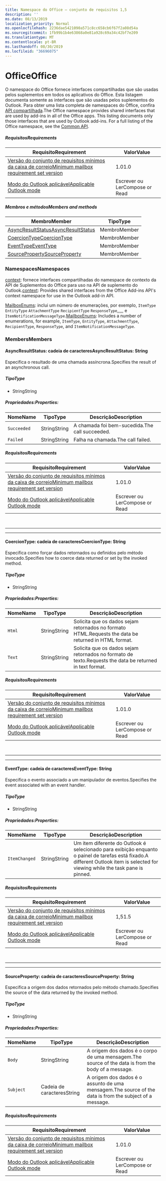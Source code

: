 ```yaml
---
title: Namespace do Office – conjunto de requisitos 1,5
description: ''
ms.date: 08/13/2019
localization_priority: Normal
ms.openlocfilehash: 2236dae5421090a571c8cc658cb6f67f2a08d54a
ms.sourcegitcommit: 1fb99b1b4e63868a0e81a928c69a34c42bf7e209
ms.translationtype: MT
ms.contentlocale: pt-BR
ms.lasthandoff: 08/30/2019
ms.locfileid: "36696075"
---
```

# <a name="office"></a><span data-ttu-id="9bbd1-102">Office</span><span class="sxs-lookup"><span data-stu-id="9bbd1-102">Office</span></span>

<span data-ttu-id="9bbd1-p101">O namespace do Office fornece interfaces compartilhadas que são usadas pelos suplementos em todos os aplicativos do Office. Esta listagem documenta somente as interfaces que são usadas pelos suplementos do Outlook. Para obter uma lista completa de namespaces do Office, confira [API compartilhada](/javascript/api/office).</span><span class="sxs-lookup"><span data-stu-id="9bbd1-p101">The Office namespace provides shared interfaces that are used by add-ins in all of the Office apps. This listing documents only those interfaces that are used by Outlook add-ins. For a full listing of the Office namespace, see the [Common API](/javascript/api/office).</span></span>

##### <a name="requirements"></a><span data-ttu-id="9bbd1-105">Requisitos</span><span class="sxs-lookup"><span data-stu-id="9bbd1-105">Requirements</span></span>

|<span data-ttu-id="9bbd1-106">Requisito</span><span class="sxs-lookup"><span data-stu-id="9bbd1-106">Requirement</span></span>| <span data-ttu-id="9bbd1-107">Valor</span><span class="sxs-lookup"><span data-stu-id="9bbd1-107">Value</span></span>|
|---|---|
|[<span data-ttu-id="9bbd1-108">Versão do conjunto de requisitos mínimos da caixa de correio</span><span class="sxs-lookup"><span data-stu-id="9bbd1-108">Minimum mailbox requirement set version</span></span>](/office/dev/add-ins/reference/requirement-sets/outlook-api-requirement-sets)| <span data-ttu-id="9bbd1-109">1.0</span><span class="sxs-lookup"><span data-stu-id="9bbd1-109">1.0</span></span>|
|[<span data-ttu-id="9bbd1-110">Modo do Outlook aplicável</span><span class="sxs-lookup"><span data-stu-id="9bbd1-110">Applicable Outlook mode</span></span>](/outlook/add-ins/#extension-points)| <span data-ttu-id="9bbd1-111">Escrever ou Ler</span><span class="sxs-lookup"><span data-stu-id="9bbd1-111">Compose or Read</span></span>|

##### <a name="members-and-methods"></a><span data-ttu-id="9bbd1-112">Membros e métodos</span><span class="sxs-lookup"><span data-stu-id="9bbd1-112">Members and methods</span></span>

| <span data-ttu-id="9bbd1-113">Membro</span><span class="sxs-lookup"><span data-stu-id="9bbd1-113">Member</span></span> | <span data-ttu-id="9bbd1-114">Tipo</span><span class="sxs-lookup"><span data-stu-id="9bbd1-114">Type</span></span> |
|--------|------|
| [<span data-ttu-id="9bbd1-115">AsyncResultStatus</span><span class="sxs-lookup"><span data-stu-id="9bbd1-115">AsyncResultStatus</span></span>](#asyncresultstatus-string) | <span data-ttu-id="9bbd1-116">Membro</span><span class="sxs-lookup"><span data-stu-id="9bbd1-116">Member</span></span> |
| [<span data-ttu-id="9bbd1-117">CoercionType</span><span class="sxs-lookup"><span data-stu-id="9bbd1-117">CoercionType</span></span>](#coerciontype-string) | <span data-ttu-id="9bbd1-118">Membro</span><span class="sxs-lookup"><span data-stu-id="9bbd1-118">Member</span></span> |
| [<span data-ttu-id="9bbd1-119">EventType</span><span class="sxs-lookup"><span data-stu-id="9bbd1-119">EventType</span></span>](#eventtype-string) | <span data-ttu-id="9bbd1-120">Membro</span><span class="sxs-lookup"><span data-stu-id="9bbd1-120">Member</span></span> |
| [<span data-ttu-id="9bbd1-121">SourceProperty</span><span class="sxs-lookup"><span data-stu-id="9bbd1-121">SourceProperty</span></span>](#sourceproperty-string) | <span data-ttu-id="9bbd1-122">Membro</span><span class="sxs-lookup"><span data-stu-id="9bbd1-122">Member</span></span> |

### <a name="namespaces"></a><span data-ttu-id="9bbd1-123">Namespaces</span><span class="sxs-lookup"><span data-stu-id="9bbd1-123">Namespaces</span></span>

<span data-ttu-id="9bbd1-124">[context](office.context.md): fornece interfaces compartilhadas do namespace de contexto da API de Suplementos do Office para uso na API de suplemento do Outlook.</span><span class="sxs-lookup"><span data-stu-id="9bbd1-124">[context](office.context.md): Provides shared interfaces from the Office Add-ins API's context namespace for use in the Outlook add-in API.</span></span>

<span data-ttu-id="9bbd1-125">[MailboxEnums](/javascript/api/outlook/office.mailboxenums.attachmenttype?view=outlook-js-1.5): inclui um número de enumerações, por exemplo, `ItemType` `EntityType` `AttachmentType` `RecipientType` `ResponseType`,,,,, e `ItemNotificationMessageType`.</span><span class="sxs-lookup"><span data-stu-id="9bbd1-125">[MailboxEnums](/javascript/api/outlook/office.mailboxenums.attachmenttype?view=outlook-js-1.5): Includes a number of enumerations, for example, `ItemType`, `EntityType`, `AttachmentType`, `RecipientType`, `ResponseType`, and `ItemNotificationMessageType`.</span></span>

### <a name="members"></a><span data-ttu-id="9bbd1-126">Members</span><span class="sxs-lookup"><span data-stu-id="9bbd1-126">Members</span></span>

#### <a name="asyncresultstatus-string"></a><span data-ttu-id="9bbd1-127">AsyncResultStatus: cadeia de caracteres</span><span class="sxs-lookup"><span data-stu-id="9bbd1-127">AsyncResultStatus: String</span></span>

<span data-ttu-id="9bbd1-128">Especifica o resultado de uma chamada assíncrona.</span><span class="sxs-lookup"><span data-stu-id="9bbd1-128">Specifies the result of an asynchronous call.</span></span>

##### <a name="type"></a><span data-ttu-id="9bbd1-129">Tipo</span><span class="sxs-lookup"><span data-stu-id="9bbd1-129">Type</span></span>

*   <span data-ttu-id="9bbd1-130">String</span><span class="sxs-lookup"><span data-stu-id="9bbd1-130">String</span></span>

##### <a name="properties"></a><span data-ttu-id="9bbd1-131">Propriedades:</span><span class="sxs-lookup"><span data-stu-id="9bbd1-131">Properties:</span></span>

|<span data-ttu-id="9bbd1-132">Nome</span><span class="sxs-lookup"><span data-stu-id="9bbd1-132">Name</span></span>| <span data-ttu-id="9bbd1-133">Tipo</span><span class="sxs-lookup"><span data-stu-id="9bbd1-133">Type</span></span>| <span data-ttu-id="9bbd1-134">Descrição</span><span class="sxs-lookup"><span data-stu-id="9bbd1-134">Description</span></span>|
|---|---|---|
|`Succeeded`| <span data-ttu-id="9bbd1-135">String</span><span class="sxs-lookup"><span data-stu-id="9bbd1-135">String</span></span>|<span data-ttu-id="9bbd1-136">A chamada foi bem-sucedida.</span><span class="sxs-lookup"><span data-stu-id="9bbd1-136">The call succeeded.</span></span>|
|`Failed`| <span data-ttu-id="9bbd1-137">String</span><span class="sxs-lookup"><span data-stu-id="9bbd1-137">String</span></span>|<span data-ttu-id="9bbd1-138">Falha na chamada.</span><span class="sxs-lookup"><span data-stu-id="9bbd1-138">The call failed.</span></span>|

##### <a name="requirements"></a><span data-ttu-id="9bbd1-139">Requisitos</span><span class="sxs-lookup"><span data-stu-id="9bbd1-139">Requirements</span></span>

|<span data-ttu-id="9bbd1-140">Requisito</span><span class="sxs-lookup"><span data-stu-id="9bbd1-140">Requirement</span></span>| <span data-ttu-id="9bbd1-141">Valor</span><span class="sxs-lookup"><span data-stu-id="9bbd1-141">Value</span></span>|
|---|---|
|[<span data-ttu-id="9bbd1-142">Versão do conjunto de requisitos mínimos da caixa de correio</span><span class="sxs-lookup"><span data-stu-id="9bbd1-142">Minimum mailbox requirement set version</span></span>](/office/dev/add-ins/reference/requirement-sets/outlook-api-requirement-sets)| <span data-ttu-id="9bbd1-143">1.0</span><span class="sxs-lookup"><span data-stu-id="9bbd1-143">1.0</span></span>|
|[<span data-ttu-id="9bbd1-144">Modo do Outlook aplicável</span><span class="sxs-lookup"><span data-stu-id="9bbd1-144">Applicable Outlook mode</span></span>](/outlook/add-ins/#extension-points)| <span data-ttu-id="9bbd1-145">Escrever ou Ler</span><span class="sxs-lookup"><span data-stu-id="9bbd1-145">Compose or Read</span></span>|

<br>

---
---

#### <a name="coerciontype-string"></a><span data-ttu-id="9bbd1-146">CoercionType: cadeia de caracteres</span><span class="sxs-lookup"><span data-stu-id="9bbd1-146">CoercionType: String</span></span>

<span data-ttu-id="9bbd1-147">Especifica como forçar dados retornados ou definidos pelo método invocado.</span><span class="sxs-lookup"><span data-stu-id="9bbd1-147">Specifies how to coerce data returned or set by the invoked method.</span></span>

##### <a name="type"></a><span data-ttu-id="9bbd1-148">Tipo</span><span class="sxs-lookup"><span data-stu-id="9bbd1-148">Type</span></span>

*   <span data-ttu-id="9bbd1-149">String</span><span class="sxs-lookup"><span data-stu-id="9bbd1-149">String</span></span>

##### <a name="properties"></a><span data-ttu-id="9bbd1-150">Propriedades:</span><span class="sxs-lookup"><span data-stu-id="9bbd1-150">Properties:</span></span>

|<span data-ttu-id="9bbd1-151">Nome</span><span class="sxs-lookup"><span data-stu-id="9bbd1-151">Name</span></span>| <span data-ttu-id="9bbd1-152">Tipo</span><span class="sxs-lookup"><span data-stu-id="9bbd1-152">Type</span></span>| <span data-ttu-id="9bbd1-153">Descrição</span><span class="sxs-lookup"><span data-stu-id="9bbd1-153">Description</span></span>|
|---|---|---|
|`Html`| <span data-ttu-id="9bbd1-154">String</span><span class="sxs-lookup"><span data-stu-id="9bbd1-154">String</span></span>|<span data-ttu-id="9bbd1-155">Solicita que os dados sejam retornados no formato HTML.</span><span class="sxs-lookup"><span data-stu-id="9bbd1-155">Requests the data be returned in HTML format.</span></span>|
|`Text`| <span data-ttu-id="9bbd1-156">String</span><span class="sxs-lookup"><span data-stu-id="9bbd1-156">String</span></span>|<span data-ttu-id="9bbd1-157">Solicita que os dados sejam retornados no formato de texto.</span><span class="sxs-lookup"><span data-stu-id="9bbd1-157">Requests the data be returned in text format.</span></span>|

##### <a name="requirements"></a><span data-ttu-id="9bbd1-158">Requisitos</span><span class="sxs-lookup"><span data-stu-id="9bbd1-158">Requirements</span></span>

|<span data-ttu-id="9bbd1-159">Requisito</span><span class="sxs-lookup"><span data-stu-id="9bbd1-159">Requirement</span></span>| <span data-ttu-id="9bbd1-160">Valor</span><span class="sxs-lookup"><span data-stu-id="9bbd1-160">Value</span></span>|
|---|---|
|[<span data-ttu-id="9bbd1-161">Versão do conjunto de requisitos mínimos da caixa de correio</span><span class="sxs-lookup"><span data-stu-id="9bbd1-161">Minimum mailbox requirement set version</span></span>](/office/dev/add-ins/reference/requirement-sets/outlook-api-requirement-sets)| <span data-ttu-id="9bbd1-162">1.0</span><span class="sxs-lookup"><span data-stu-id="9bbd1-162">1.0</span></span>|
|[<span data-ttu-id="9bbd1-163">Modo do Outlook aplicável</span><span class="sxs-lookup"><span data-stu-id="9bbd1-163">Applicable Outlook mode</span></span>](/outlook/add-ins/#extension-points)| <span data-ttu-id="9bbd1-164">Escrever ou Ler</span><span class="sxs-lookup"><span data-stu-id="9bbd1-164">Compose or Read</span></span>|

<br>

---
---

#### <a name="eventtype-string"></a><span data-ttu-id="9bbd1-165">EventType: cadeia de caracteres</span><span class="sxs-lookup"><span data-stu-id="9bbd1-165">EventType: String</span></span>

<span data-ttu-id="9bbd1-166">Especifica o evento associado a um manipulador de eventos.</span><span class="sxs-lookup"><span data-stu-id="9bbd1-166">Specifies the event associated with an event handler.</span></span>

##### <a name="type"></a><span data-ttu-id="9bbd1-167">Tipo</span><span class="sxs-lookup"><span data-stu-id="9bbd1-167">Type</span></span>

*   <span data-ttu-id="9bbd1-168">String</span><span class="sxs-lookup"><span data-stu-id="9bbd1-168">String</span></span>

##### <a name="properties"></a><span data-ttu-id="9bbd1-169">Propriedades:</span><span class="sxs-lookup"><span data-stu-id="9bbd1-169">Properties:</span></span>

| <span data-ttu-id="9bbd1-170">Nome</span><span class="sxs-lookup"><span data-stu-id="9bbd1-170">Name</span></span> | <span data-ttu-id="9bbd1-171">Tipo</span><span class="sxs-lookup"><span data-stu-id="9bbd1-171">Type</span></span> | <span data-ttu-id="9bbd1-172">Descrição</span><span class="sxs-lookup"><span data-stu-id="9bbd1-172">Description</span></span> |
|---|---|---|
|`ItemChanged`| <span data-ttu-id="9bbd1-173">String</span><span class="sxs-lookup"><span data-stu-id="9bbd1-173">String</span></span> | <span data-ttu-id="9bbd1-174">Um item diferente do Outlook é selecionado para exibição enquanto o painel de tarefas está fixado.</span><span class="sxs-lookup"><span data-stu-id="9bbd1-174">A different Outlook item is selected for viewing while the task pane is pinned.</span></span> |

##### <a name="requirements"></a><span data-ttu-id="9bbd1-175">Requisitos</span><span class="sxs-lookup"><span data-stu-id="9bbd1-175">Requirements</span></span>

|<span data-ttu-id="9bbd1-176">Requisito</span><span class="sxs-lookup"><span data-stu-id="9bbd1-176">Requirement</span></span>| <span data-ttu-id="9bbd1-177">Valor</span><span class="sxs-lookup"><span data-stu-id="9bbd1-177">Value</span></span>|
|---|---|
|[<span data-ttu-id="9bbd1-178">Versão do conjunto de requisitos mínimos da caixa de correio</span><span class="sxs-lookup"><span data-stu-id="9bbd1-178">Minimum mailbox requirement set version</span></span>](/office/dev/add-ins/reference/requirement-sets/outlook-api-requirement-sets)| <span data-ttu-id="9bbd1-179">1,5</span><span class="sxs-lookup"><span data-stu-id="9bbd1-179">1.5</span></span> |
|[<span data-ttu-id="9bbd1-180">Modo do Outlook aplicável</span><span class="sxs-lookup"><span data-stu-id="9bbd1-180">Applicable Outlook mode</span></span>](/outlook/add-ins/#extension-points)| <span data-ttu-id="9bbd1-181">Escrever ou Ler</span><span class="sxs-lookup"><span data-stu-id="9bbd1-181">Compose or Read</span></span> |

<br>

---
---

#### <a name="sourceproperty-string"></a><span data-ttu-id="9bbd1-182">SourceProperty: cadeia de caracteres</span><span class="sxs-lookup"><span data-stu-id="9bbd1-182">SourceProperty: String</span></span>

<span data-ttu-id="9bbd1-183">Especifica a origem dos dados retornados pelo método chamado.</span><span class="sxs-lookup"><span data-stu-id="9bbd1-183">Specifies the source of the data returned by the invoked method.</span></span>

##### <a name="type"></a><span data-ttu-id="9bbd1-184">Tipo</span><span class="sxs-lookup"><span data-stu-id="9bbd1-184">Type</span></span>

*   <span data-ttu-id="9bbd1-185">String</span><span class="sxs-lookup"><span data-stu-id="9bbd1-185">String</span></span>

##### <a name="properties"></a><span data-ttu-id="9bbd1-186">Propriedades:</span><span class="sxs-lookup"><span data-stu-id="9bbd1-186">Properties:</span></span>

|<span data-ttu-id="9bbd1-187">Nome</span><span class="sxs-lookup"><span data-stu-id="9bbd1-187">Name</span></span>| <span data-ttu-id="9bbd1-188">Tipo</span><span class="sxs-lookup"><span data-stu-id="9bbd1-188">Type</span></span>| <span data-ttu-id="9bbd1-189">Descrição</span><span class="sxs-lookup"><span data-stu-id="9bbd1-189">Description</span></span>|
|---|---|---|
|`Body`| <span data-ttu-id="9bbd1-190">String</span><span class="sxs-lookup"><span data-stu-id="9bbd1-190">String</span></span>|<span data-ttu-id="9bbd1-191">A origem dos dados é o corpo de uma mensagem.</span><span class="sxs-lookup"><span data-stu-id="9bbd1-191">The source of the data is from the body of a message.</span></span>|
|`Subject`| <span data-ttu-id="9bbd1-192">Cadeia de caracteres</span><span class="sxs-lookup"><span data-stu-id="9bbd1-192">String</span></span>|<span data-ttu-id="9bbd1-193">A origem dos dados é o assunto de uma mensagem.</span><span class="sxs-lookup"><span data-stu-id="9bbd1-193">The source of the data is from the subject of a message.</span></span>|

##### <a name="requirements"></a><span data-ttu-id="9bbd1-194">Requisitos</span><span class="sxs-lookup"><span data-stu-id="9bbd1-194">Requirements</span></span>

|<span data-ttu-id="9bbd1-195">Requisito</span><span class="sxs-lookup"><span data-stu-id="9bbd1-195">Requirement</span></span>| <span data-ttu-id="9bbd1-196">Valor</span><span class="sxs-lookup"><span data-stu-id="9bbd1-196">Value</span></span>|
|---|---|
|[<span data-ttu-id="9bbd1-197">Versão do conjunto de requisitos mínimos da caixa de correio</span><span class="sxs-lookup"><span data-stu-id="9bbd1-197">Minimum mailbox requirement set version</span></span>](/office/dev/add-ins/reference/requirement-sets/outlook-api-requirement-sets)| <span data-ttu-id="9bbd1-198">1.0</span><span class="sxs-lookup"><span data-stu-id="9bbd1-198">1.0</span></span>|
|[<span data-ttu-id="9bbd1-199">Modo do Outlook aplicável</span><span class="sxs-lookup"><span data-stu-id="9bbd1-199">Applicable Outlook mode</span></span>](/outlook/add-ins/#extension-points)| <span data-ttu-id="9bbd1-200">Escrever ou Ler</span><span class="sxs-lookup"><span data-stu-id="9bbd1-200">Compose or Read</span></span>|
